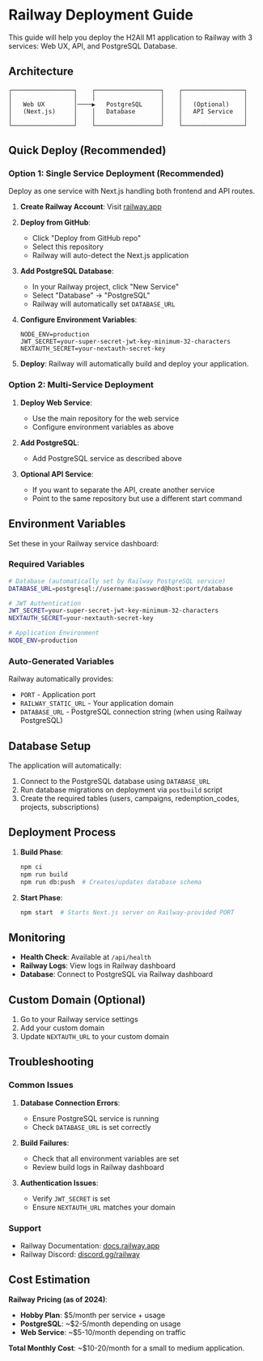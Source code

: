 # Railway Deployment Guide

This guide will help you deploy the H2All M1 application to Railway with 3 services: Web UX, API, and PostgreSQL Database.

## Architecture

```
┌─────────────────┐    ┌──────────────────┐    ┌─────────────────┐
│                 │    │                  │    │                 │
│   Web UX        │────▶   PostgreSQL     │    │   (Optional)    │
│   (Next.js)     │    │   Database       │    │   API Service   │
│                 │    │                  │    │                 │
└─────────────────┘    └──────────────────┘    └─────────────────┘
```

## Quick Deploy (Recommended)

### Option 1: Single Service Deployment (Recommended)

Deploy as one service with Next.js handling both frontend and API routes.

1. **Create Railway Account**: Visit [railway.app](https://railway.app)

2. **Deploy from GitHub**:

   - Click "Deploy from GitHub repo"
   - Select this repository
   - Railway will auto-detect the Next.js application

3. **Add PostgreSQL Database**:

   - In your Railway project, click "New Service"
   - Select "Database" → "PostgreSQL"
   - Railway will automatically set `DATABASE_URL`

4. **Configure Environment Variables**:

   ```
   NODE_ENV=production
   JWT_SECRET=your-super-secret-jwt-key-minimum-32-characters
   NEXTAUTH_SECRET=your-nextauth-secret-key
   ```

5. **Deploy**: Railway will automatically build and deploy your application.

### Option 2: Multi-Service Deployment

1. **Deploy Web Service**:

   - Use the main repository for the web service
   - Configure environment variables as above

2. **Add PostgreSQL**:

   - Add PostgreSQL service as described above

3. **Optional API Service**:
   - If you want to separate the API, create another service
   - Point to the same repository but use a different start command

## Environment Variables

Set these in your Railway service dashboard:

### Required Variables

```bash
# Database (automatically set by Railway PostgreSQL service)
DATABASE_URL=postgresql://username:password@host:port/database

# JWT Authentication
JWT_SECRET=your-super-secret-jwt-key-minimum-32-characters
NEXTAUTH_SECRET=your-nextauth-secret-key

# Application Environment
NODE_ENV=production
```

### Auto-Generated Variables

Railway automatically provides:

- `PORT` - Application port
- `RAILWAY_STATIC_URL` - Your application domain
- `DATABASE_URL` - PostgreSQL connection string (when using Railway PostgreSQL)

## Database Setup

The application will automatically:

1. Connect to the PostgreSQL database using `DATABASE_URL`
2. Run database migrations on deployment via `postbuild` script
3. Create the required tables (users, campaigns, redemption_codes, projects, subscriptions)

## Deployment Process

1. **Build Phase**:

   ```bash
   npm ci
   npm run build
   npm run db:push  # Creates/updates database schema
   ```

2. **Start Phase**:
   ```bash
   npm start  # Starts Next.js server on Railway-provided PORT
   ```

## Monitoring

- **Health Check**: Available at `/api/health`
- **Railway Logs**: View logs in Railway dashboard
- **Database**: Connect to PostgreSQL via Railway dashboard

## Custom Domain (Optional)

1. Go to your Railway service settings
2. Add your custom domain
3. Update `NEXTAUTH_URL` to your custom domain

## Troubleshooting

### Common Issues

1. **Database Connection Errors**:

   - Ensure PostgreSQL service is running
   - Check `DATABASE_URL` is set correctly

2. **Build Failures**:

   - Check that all environment variables are set
   - Review build logs in Railway dashboard

3. **Authentication Issues**:
   - Verify `JWT_SECRET` is set
   - Ensure `NEXTAUTH_URL` matches your domain

### Support

- Railway Documentation: [docs.railway.app](https://docs.railway.app)
- Railway Discord: [discord.gg/railway](https://discord.gg/railway)

## Cost Estimation

**Railway Pricing (as of 2024)**:

- **Hobby Plan**: $5/month per service + usage
- **PostgreSQL**: ~$2-5/month depending on usage
- **Web Service**: ~$5-10/month depending on traffic

**Total Monthly Cost**: ~$10-20/month for a small to medium application.
